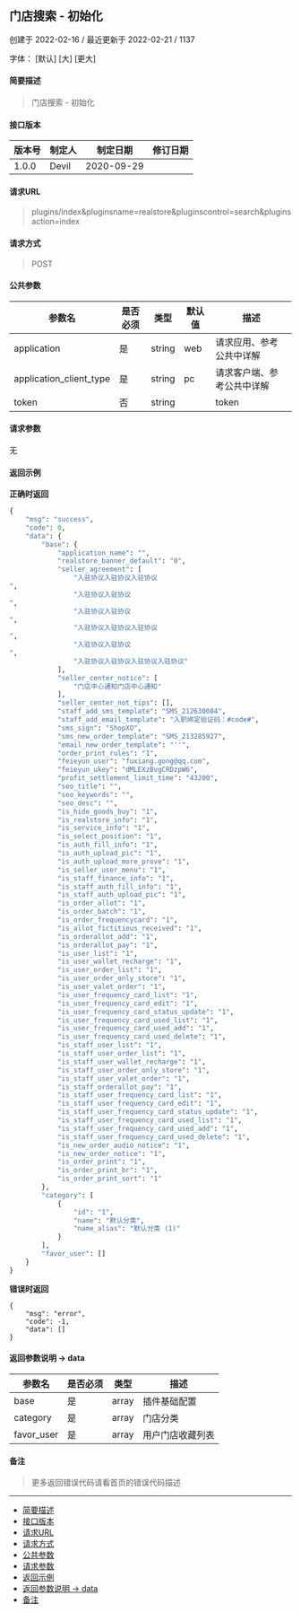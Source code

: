 ## 门店搜索 - 初始化

创建于 2022-02-16 / 最近更新于 2022-02-21 / 1137

字体： \[默认\] \[大\] \[更大\]

#### 简要描述

> 门店搜索 - 初始化

#### 接口版本

| 版本号 | 制定人 | 制定日期 | 修订日期 |
| --- | --- | --- | --- |
| 1.0.0 | Devil | 2020-09-29 |  |

#### 请求URL

> plugins/index&pluginsname=realstore&pluginscontrol=search&pluginsaction=index

#### 请求方式

> POST

#### 公共参数

| 参数名 | 是否必须 | 类型 | 默认值 | 描述 |
| --- | --- | --- | --- | --- |
| application | 是 | string | web | 请求应用、参考公共中详解 |
| application\_client\_type | 是 | string | pc | 请求客户端、参考公共中详解 |
| token | 否 | string |  | token |

#### 请求参数

无

#### 返回示例

**正确时返回**

```clojure
{
    "msg": "success",
    "code": 0,
    "data": {
        "base": {
            "application_name": "",
            "realstore_banner_default": "0",
            "seller_agreement": [
                "入驻协议入驻协议入驻协议
",
                "入驻协议入驻协议
",
                "入驻协议入驻协议
",
                "入驻协议入驻协议入驻协议
",
                "入驻协议入驻协议
",
                "入驻协议入驻协议入驻协议入驻协议"
            ],
            "seller_center_notice": [
                "门店中心通知门店中心通知"
            ],
            "seller_center_not_tips": [],
            "staff_add_sms_template": "SMS_212630084",
            "staff_add_email_template": "入职绑定验证码：#code#",
            "sms_sign": "ShopXO",
            "sms_new_order_template": "SMS_213285927",
            "email_new_order_template": "''",
            "order_print_rules": "1",
            "feieyun_user": "fuxiang.gong@qq.com",
            "feieyun_ukey": "dMLEXzBvgCRDzpW6",
            "profit_settlement_limit_time": "43200",
            "seo_title": "",
            "seo_keywords": "",
            "seo_desc": "",
            "is_hide_goods_buy": "1",
            "is_realstore_info": "1",
            "is_service_info": "1",
            "is_select_position": "1",
            "is_auth_fill_info": "1",
            "is_auth_upload_pic": "1",
            "is_auth_upload_more_prove": "1",
            "is_seller_user_menu": "1",
            "is_staff_finance_info": "1",
            "is_staff_auth_fill_info": "1",
            "is_staff_auth_upload_pic": "1",
            "is_order_allot": "1",
            "is_order_batch": "1",
            "is_order_frequencycard": "1",
            "is_allot_fictitious_received": "1",
            "is_orderallot_add": "1",
            "is_orderallot_pay": "1",
            "is_user_list": "1",
            "is_user_wallet_recharge": "1",
            "is_user_order_list": "1",
            "is_user_order_only_store": "1",
            "is_user_valet_order": "1",
            "is_user_frequency_card_list": "1",
            "is_user_frequency_card_edit": "1",
            "is_user_frequency_card_status_update": "1",
            "is_user_frequency_card_used_list": "1",
            "is_user_frequency_card_used_add": "1",
            "is_user_frequency_card_used_delete": "1",
            "is_staff_user_list": "1",
            "is_staff_user_order_list": "1",
            "is_staff_user_wallet_recharge": "1",
            "is_staff_user_order_only_store": "1",
            "is_staff_user_valet_order": "1",
            "is_staff_orderallot_pay": "1",
            "is_staff_user_frequency_card_list": "1",
            "is_staff_user_frequency_card_edit": "1",
            "is_staff_user_frequency_card_status_update": "1",
            "is_staff_user_frequency_card_used_list": "1",
            "is_staff_user_frequency_card_used_add": "1",
            "is_staff_user_frequency_card_used_delete": "1",
            "is_new_order_audio_notice": "1",
            "is_new_order_notice": "1",
            "is_order_print": "1",
            "is_order_print_br": "1",
            "is_order_print_sort": "1"
        },
        "category": [
            {
                "id": "1",
                "name": "默认分类",
                "name_alias": "默认分类 (1)"
            }
        ],
        "favor_user": []
    }
}
```

**错误时返回**

```
{
    "msg": "error",
    "code": -1,
    "data": []
}
```

#### 返回参数说明 -> data

| 参数名 | 是否必须 | 类型 | 描述 |
| --- | --- | --- | --- |
| base | 是 | array | 插件基础配置 |
| category | 是 | array | 门店分类 |
| favor\_user | 是 | array | 用户门店收藏列表 |

#### 备注

> 更多返回错误代码请看首页的错误代码描述

* * *

+   [简要描述](#nav-0-H4)
+   [接口版本](#nav-2-H4)
+   [请求URL](#nav-3-H4)
+   [请求方式](#nav-4-H4)
+   [公共参数](#nav-5-H4)
+   [请求参数](#nav-6-H4)
+   [返回示例](#nav-7-H4)
+   [返回参数说明 -> data](#nav-8-H4)
+   [备注](#nav-9-H4)